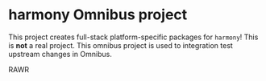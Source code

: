 harmony Omnibus project
=======================
This project creates full-stack platform-specific packages for `harmony`! This
is **not** a real project. This omnibus project is used to integration test
upstream changes in Omnibus.


RAWR
